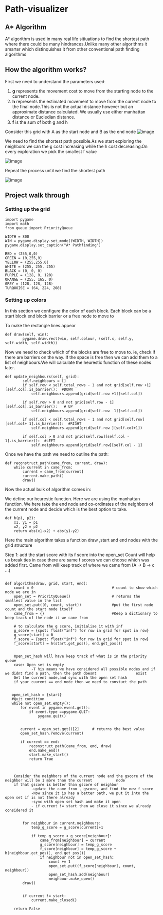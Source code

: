 # Path-visualizer

## A* Algorithm 

A* algorithm is used in many real life sitiuations to find the shortest path where there could be many hindrances.Unlike many other algorithms it smarter which distinquishes it from other conventional path finding algorithms

## How the algorithm works?

First we need to understand the parameters used:
1. **g** represents the movement cost to move from the starting node to the current node.
2. **h** represents the estimated movement to move from the current node to the final node.This is not the actual distance however but an approximate distance calculated. We usually use either manhattan distance or Eucledian distance.
3. **f** is the sum of both g and h

Consider this grid with A as the start node and B as the end node
![image](https://user-images.githubusercontent.com/47849576/131640414-bcf421b5-339f-4e10-8dce-548332e1a14e.png)

We need to find the shortest path possible.As we start exploring the neighbors we can the g cost increasing while the h cost decreasing.On every exploration we pick the smallest f value

![image](https://user-images.githubusercontent.com/47849576/131640600-bec1ff11-5ac2-4590-aa71-8995daba9712.png)

Repeat the process until we find the shortest path

![image](https://user-images.githubusercontent.com/47849576/131641081-99f807c6-73d8-43cc-8e8e-cec4584d0e48.png)


## Project walk through


### Setting up the grid

```
import pygame
import math
from queue import PriorityQueue

WIDTH = 800
WIN = pygame.display.set_mode((WIDTH, WIDTH))
pygame.display.set_caption("A* Pathfinding")

RED = (255,0,0)
GREEN = (0,255,0)
YELLOW = (255,255,0)
WHITE = (255, 255, 255)
BLACK = (0, 0, 0)
PURPLE = (128, 0, 128)
ORANGE = (255, 165, 0)
GREY = (128, 128, 128)
TURQUOISE = (64, 224, 208)

```

### Setting up colors

In this section we configure the color of each block. Each block can be a start block end block barrier or a free node to move to

To make the rectangle lines appear


```
def draw(self, win):
        pygame.draw.rect(win, self.colour, (self.x, self.y, self.width, self.width))
```



Now we need to check which of the blocks are free to move to. ie, check if there are barriers on the way.
If the space is free then we can add them to a list of neighbours.We will calculate the heurestic function of these nodes later.




```
def update_neighbours(self, grid):
        self.neighbours = []
        if self.row < self.total_rows - 1 and not grid[self.row +1][self.col].is_barrier():  #DOWN
            self.neighbours.append(grid[self.row +1][self.col])

        if self.row > 0 and not grid[self.row - 1][self.col].is_barrier():   # UP
            self.neighbours.append(grid[self.row -1][self.col])

        if self.col < self.total_rows - 1 and not grid[self.row][self.col+ 1].is_barrier():  #RIGHT
            self.neighbours.append(grid[self.row ][self.col+1])

        if self.col > 0 and not grid[self.row][self.col - 1].is_barrier():  #LEFT
            self.neighbours.append(grid[self.row][self.col - 1]
```

Once we have the path we need to outline the path:

```
def reconstruct_path(came_from, current, draw):
    while current in came_from:
        current = came_from[current]
        current.make_path()
        draw()
```

Now the actual bulk of algorithm comes in:

We define our heurestic function. Here we are using the manhattan function. We here take the end node and co-ordinates of the neighbors of the current node and decide which is the best option to take.

```
def h(p1, p2):
    x1, y1 = p1
    x2, y2 = p2
    return abs(x1-x2) + abs(y1-y2)

```

Here the main algorithm takes a function draw ,start and end nodes with the grid structure

Step 1: add the start score with its f score into the open_set
        Count will help  us break ties in case there are same f scores we can choose which was added first.
        Came from will keep track of where we came from (A -> B -> c ...)
        
        

```

def algorithm(draw, grid, start, end):
    count = 0                                    # count to show which node we are in
    open_set = PriorityQueue()                   # returns the smallest value in the list
    open_set.put((0, count, start))              #put the first node count and the start node itself
    came_from = {}                               #Keep a dictionary to keep track of the node it we came from
    
    # to calculate the g score, initialise it with inf
    g_score = {spot: float("inf") for row in grid for spot in row} 
    g_score[start] = 0
    f_score = {spot: float("inf") for row in grid for spot in row}
    f_score[start] = h(start.get_pos(), end.get_pos())
    
  ```
 
        Open_set_hash will have keep track of what is in the priority queue
        case: Open set is empty 
                -T his means we have considered all possible nodes and if we didnt find a path, then the path doesnt                  exist
        Get the current node,and sync with the open set hash
        if your cuurent == end node then we need to constuct the path
        
        
        
        
        
 
 ```
    
    open_set_hash = {start}
    #Quit condition
    while not open_set.empty():
        for event in pygame.event.get():
            if event.type ==pygame.QUIT:
                pygame.quit()
                
                
        current = open_set.get()[2]      # returns the best value
        open_set_hash.remove(current)    
        
        if current == end:
            reconstruct_path(came_from, end, draw)
            end.make_end()
            start.make_start()
            return True
            
            
```
        Consider the neighbors of the current node and the gscore of the neighbor will be 1 more than the current           node 
        if that gscore is better than gscore of neighbor
                -update the came from , gscore, and find the new f score
                -Now since it is has a better path, we put it into the open set if is not there already
                -sync with open set hash and make it open
                - if current != start then we close it since we already considered it 
                
        
        
```

        for neighbour in current.neighbours:
            temp_g_score = g_score[current]+1

            if temp_g_score < g_score[neighbour]:
                came_from[neighbour] = current
                g_score[neighbour] = temp_g_score
                f_score[neighbour] = temp_g_score + h(neighbour.get_pos(), end.get_pos())
                if neighbour not in open_set_hash:
                    count += 1
                    open_set.put((f_score[neighbour], count, neighbour))
                    open_set_hash.add(neighbour)
                    neighbour.make_open()
        draw()
        
        
        if current != start:
            current.make_closed()

    return False
 
 ```






